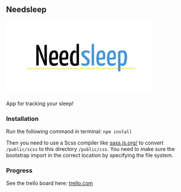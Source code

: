 ## Needsleep
![Needsleep logo](./public/images/needSleep.png)

App for tracking your sleep!

### Installation

Run the following command in terminal:
`npm install`

Then you need to use a Scss compiler like [sass.js.org/](https://sass.js.org/) to convert `/public/scss` to this directory `/public/css`. You need to make sure the bootstrap import in the correct location by specifying the file system.

### Progress
See the trello board here: [trello.com](https://trello.com/b/IoNT9oOG/needsleep)